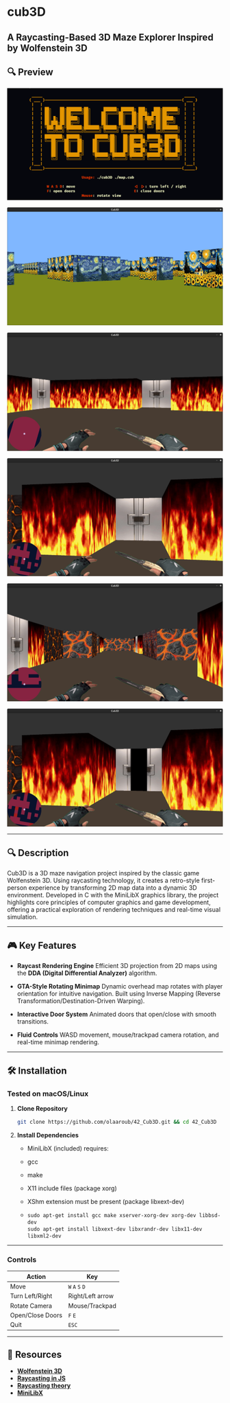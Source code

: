 # cub3D

## A Raycasting-Based 3D Maze Explorer Inspired by Wolfenstein 3D

## 🔍 Preview

![Screenshot of the game](imgs/screenshots/help.png)

![Screenshot of the game](imgs/screenshots/1.png)

![Screenshot of the game](imgs/screenshots/2.png)

![Screenshot of the game](imgs/screenshots/3.png)

![Screenshot of the game](imgs/screenshots/5.png)

![Screenshot of the game](imgs/screenshots/4.png)

---

## 🔍 Description

Cub3D is a 3D maze navigation project inspired by the classic game Wolfenstein 3D.
Using raycasting technology, it creates a retro-style first-person experience by transforming 2D map data into a dynamic 3D environment.
Developed in C with the MiniLibX graphics library, the project highlights core principles of computer graphics and game development,
offering a practical exploration of rendering techniques and real-time visual simulation.

---

## 🎮 Key Features

- **Raycast Rendering Engine**
  Efficient 3D projection from 2D maps using the **DDA (Digital Differential Analyzer)** algorithm.
  
- **GTA-Style Rotating Minimap**
  Dynamic overhead map rotates with player orientation for intuitive navigation.
  Built using Inverse Mapping (Reverse Transformation/Destination-Driven Warping).

- **Interactive Door System**
  Animated doors that open/close with smooth transitions.

- **Fluid Controls**
  WASD movement, mouse/trackpad camera rotation, and real-time minimap rendering.

---

## 🛠️ Installation

### Tested on macOS/Linux

1. **Clone Repository**

   ```bash
   git clone https://github.com/olaaroub/42_Cub3D.git && cd 42_Cub3D
   ```

2. **Install Dependencies**
   - MiniLibX (included) requires:
   - gcc
   - make
   - X11 include files (package xorg)
   - XShm extension must be present (package libxext-dev)

   - ```Utility functions from BSD systems - development files (package libbsd-dev)
     sudo apt-get install gcc make xserver-xorg-dev xorg-dev libbsd-dev
     sudo apt-get install libxext-dev libxrandr-dev libx11-dev libxml2-dev
     ```
---

### Controls

|       Action          |       Key       |
|-----------------------|-----------------|
| Move                  | `W` `A` `S` `D` |
| Turn Left/Right       | Right/Left arrow|
| Rotate Camera         | Mouse/Trackpad  |
| Open/Close Doors      | `F`      `E`    |
| Quit                  | `ESC`           |

---

## 🌟 Resources

- [**Wolfenstein 3D**](http://users.atw.hu/wolf3d/)
- [**Raycasting in JS**](http://www.playfuljs.com/a-first-person-engine-in-265-lines/)
- [**Raycasting theory**](https://lodev.org/cgtutor/raycasting.html)
- [**MiniLibX**](https://harm-smits.github.io/42docs/libs/minilibx)
